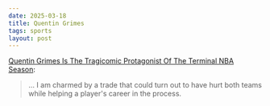 ```yaml
---
date: 2025-03-18
title: Quentin Grimes
tags: sports
layout: post
---
```


[Quentin Grimes Is The Tragicomic Protagonist Of The Terminal NBA Season](https://defector.com/quentin-grimes-is-the-tragicomic-protagonist-of-the-terminal-nba-season): 

> ... I am charmed by a trade that could turn out to have hurt both teams while helping a player's career in the process.